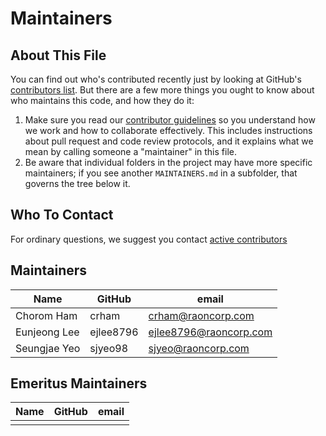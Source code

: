 # Maintainers

## About This File

You can find out who's contributed recently just by looking at GitHub's
[contributors list](../../graphs/contributors). But there are a few more
things you ought to know about who maintains this code, and how they do it:

1. Make sure you read our [contributor guidelines](CONTRIBUTING.md)
   so you understand how we work and how to collaborate effectively.
   This includes instructions about pull request and code review protocols,
   and it explains what we mean by calling someone a "maintainer" in this
   file.
2. Be aware that individual folders in the project may have more
   specific maintainers; if you see another `MAINTAINERS.md` in a subfolder,
   that governs the tree below it.


## Who To Contact

For ordinary questions, we suggest you contact [active contributors](../../graphs/contributors)


## Maintainers

| Name                      | GitHub    | email                               |
|---------------------------|-----------|--------------------------------------------|
| Chorom Ham         | crham     | crham@raoncorp.com                   |
| Eunjeong Lee         | ejlee8796 | ejlee8796@raoncorp.com                   |
| Seungjae Yeo        | sjyeo98   | sjyeo@raoncorp.com                   |


## Emeritus Maintainers

| Name                      | GitHub                  | email                               |
|---------------------------|------------------|----------------------------------------------------|
|             |           |  |     